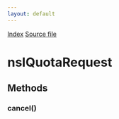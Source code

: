 ```yaml
---
layout: default
---
```

<div id='links'><a href="../index.html">Index</a>
<a href="http://dxr.mozilla.org/mozilla-central/source/dom/quota/nsIQuotaRequest.idl">Source file</a>
</div>

# nsIQuotaRequest #

## Methods ##

### cancel() ###
